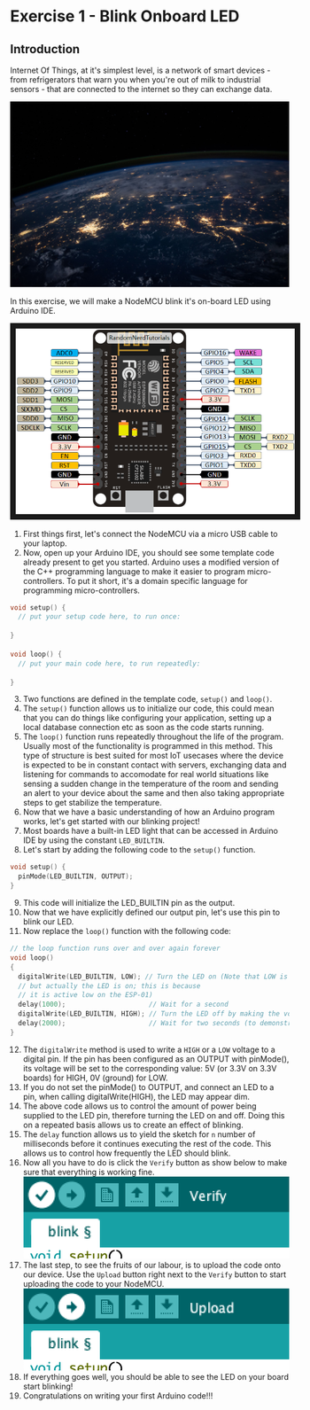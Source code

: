# Exercise 1 - Blink Onboard LED

## Introduction

Internet Of Things, at it's simplest level, is a network of smart devices - from refrigerators that warn you when you're out of milk to industrial sensors - that are connected to the internet so they can exchange data.

![Image depicting an inter connected world](./space.jpeg)

In this exercise, we will make a NodeMCU blink it's on-board LED using Arduino IDE.

<img src="https://raw.githubusercontent.com/erviveksoni/alexa-controlled-smart-home-lab/master/images/ESP8266-NodeMCU-pinout-gpio-pin.png" alt="NodeMCU" width="600" border="10" />
<br/>

1. First things first, let's connect the NodeMCU via a micro USB cable to your laptop.
2. Now, open up your Arduino IDE, you should see some template code already present to get you started. Arduino uses a modified version of the C++ programming language to make it easier to program micro-controllers. To put it short, it's a domain specific language for programming micro-controllers.
```c++
void setup() {
  // put your setup code here, to run once:

}

void loop() {
  // put your main code here, to run repeatedly:

}
```
3. Two functions are defined in the template code, `setup()` and `loop()`.
4. The `setup()` function allows us to initialize our code, this could mean that you can do things like configuring your application, setting up a local database connection etc as soon as the code starts running.
5. The `loop()` function runs repeatedly throughout the life of the program. Usually most of the functionality is programmed in this method. This type of structure is best suited for most IoT usecases where the device is expected to be in constant contact with servers, exchanging data and listening for commands to accomodate for real world situations like sensing a sudden change in the temperature of the room and sending an alert to your device about the same and then also taking appropriate steps to get stabilize the temperature.
6. Now that we have a basic understanding of how an Arduino program works, let's get started with our blinking project!
7. Most boards have a built-in LED light that can be accessed in Arduino IDE by using the constant `LED_BUILTIN`.
8. Let's start by adding the following code to the `setup()` function.
```c++
void setup() {
  pinMode(LED_BUILTIN, OUTPUT);
}
```
9. This code will initialize the LED_BUILTIN pin as the output.
10. Now that we have explicitly defined our output pin, let's use this pin to blink our LED.
11. Now replace the `loop()` function with the following code:
```c++
// the loop function runs over and over again forever
void loop()
{
  digitalWrite(LED_BUILTIN, LOW); // Turn the LED on (Note that LOW is the voltage level
  // but actually the LED is on; this is because
  // it is active low on the ESP-01)
  delay(1000);                     // Wait for a second
  digitalWrite(LED_BUILTIN, HIGH); // Turn the LED off by making the voltage HIGH
  delay(2000);                     // Wait for two seconds (to demonstrate the active low LED)
}
```
12. The `digitalWrite` method is used to write a `HIGH` or a `LOW` voltage to a digital pin. If the pin has been configured as an OUTPUT with pinMode(), its voltage will be set to the corresponding value: 5V (or 3.3V on 3.3V boards) for HIGH, 0V (ground) for LOW. 
13. If you do not set the pinMode() to OUTPUT, and connect an LED to a pin, when calling digitalWrite(HIGH), the LED may appear dim.
14. The above code allows us to control the amount of power being supplied to the LED pin, therefore turning the LED on and off. Doing  this on a repeated basis allows us to create an effect of blinking.
15. The `delay` function allows us to yield the sketch for `n` number of milliseconds before it continues executing the rest of the code. This allows us to control how frequently the LED should blink.
16. Now all you have to do is click the `Verify` button as show below to make sure that everything is working fine.
![Verify button](./verify.png)
17. The last step, to see the fruits of our labour, is to upload the code onto our device. Use the `Upload` button right next to the `Verify` button to start uploading the code to your NodeMCU.
![Upload button](./upload.png)
18. If everything goes well, you should be able to see the LED on your board start blinking!
29. Congratulations on writing your first Arduino code!!!

 